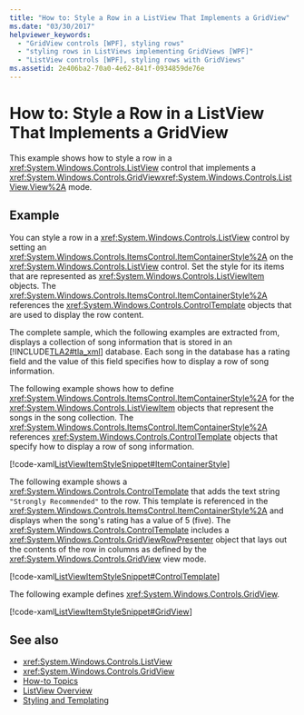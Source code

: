 ```yaml
---
title: "How to: Style a Row in a ListView That Implements a GridView"
ms.date: "03/30/2017"
helpviewer_keywords: 
  - "GridView controls [WPF], styling rows"
  - "styling rows in ListViews implementing GridViews [WPF]"
  - "ListView controls [WPF], styling rows with GridViews"
ms.assetid: 2e406ba2-70a0-4e62-841f-0934859de76e
---
```

# How to: Style a Row in a ListView That Implements a GridView
This example shows how to style a row in a <xref:System.Windows.Controls.ListView> control that implements a <xref:System.Windows.Controls.GridView><xref:System.Windows.Controls.ListView.View%2A> mode.  
  
## Example  
 You can style a row in a <xref:System.Windows.Controls.ListView> control by setting an <xref:System.Windows.Controls.ItemsControl.ItemContainerStyle%2A> on the <xref:System.Windows.Controls.ListView> control. Set the style for its items that are represented as <xref:System.Windows.Controls.ListViewItem> objects. The <xref:System.Windows.Controls.ItemsControl.ItemContainerStyle%2A> references the <xref:System.Windows.Controls.ControlTemplate> objects that are used to display the row content.  
  
 The complete sample, which the following examples are extracted from, displays a collection of song information that is stored in an [!INCLUDE[TLA2#tla_xml](../../../../includes/tla2sharptla-xml-md.md)] database. Each song in the database has a rating field and the value of this field specifies how to display a row of song information.  
  
 The following example shows how to define <xref:System.Windows.Controls.ItemsControl.ItemContainerStyle%2A> for the <xref:System.Windows.Controls.ListViewItem> objects that represent the songs in the song collection. The <xref:System.Windows.Controls.ItemsControl.ItemContainerStyle%2A> references <xref:System.Windows.Controls.ControlTemplate> objects that specify how to display a row of song information.  
  
 [!code-xaml[ListViewItemStyleSnippet#ItemContainerStyle](../../../../samples/snippets/csharp/VS_Snippets_Wpf/ListViewItemStyleSnippet/CS/Window1.xaml#itemcontainerstyle)]  
  
 The following example shows a <xref:System.Windows.Controls.ControlTemplate> that adds the text string `"Strongly Recommended"` to the row. This template is referenced in the <xref:System.Windows.Controls.ItemsControl.ItemContainerStyle%2A> and displays when the song's rating has a value of 5 (five). The <xref:System.Windows.Controls.ControlTemplate> includes a <xref:System.Windows.Controls.GridViewRowPresenter> object that lays out the contents of the row in columns as defined by the <xref:System.Windows.Controls.GridView> view mode.  
  
 [!code-xaml[ListViewItemStyleSnippet#ControlTemplate](../../../../samples/snippets/csharp/VS_Snippets_Wpf/ListViewItemStyleSnippet/CS/Window1.xaml#controltemplate)]  
  
 The following example defines <xref:System.Windows.Controls.GridView>.  
  
 [!code-xaml[ListViewItemStyleSnippet#GridView](../../../../samples/snippets/csharp/VS_Snippets_Wpf/ListViewItemStyleSnippet/CS/Window1.xaml#gridview)]  
  
## See also
- <xref:System.Windows.Controls.ListView>
- <xref:System.Windows.Controls.GridView>
- [How-to Topics](../../../../docs/framework/wpf/controls/listview-how-to-topics.md)
- [ListView Overview](../../../../docs/framework/wpf/controls/listview-overview.md)
- [Styling and Templating](../../../../docs/framework/wpf/controls/styling-and-templating.md)
